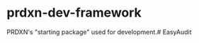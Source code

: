 prdxn-dev-framework
===================

PRDXN's "starting package" used for development.# EasyAudit
